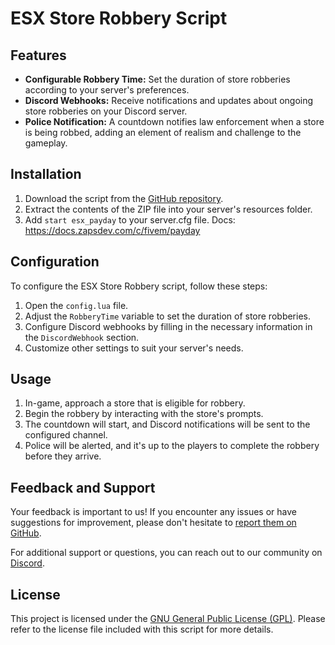 # ESX Store Robbery Script

## Features

- **Configurable Robbery Time:** Set the duration of store robberies according to your server's preferences.
- **Discord Webhooks:** Receive notifications and updates about ongoing store robberies on your Discord server.
- **Police Notification:** A countdown notifies law enforcement when a store is being robbed, adding an element of realism and challenge to the gameplay.

## Installation

1. Download the script from the [GitHub repository](https://github.com/Zaps6000/esx_payday).
2. Extract the contents of the ZIP file into your server's resources folder.
3. Add `start esx_payday` to your server.cfg file.
Docs: https://docs.zapsdev.com/c/fivem/payday
## Configuration

To configure the ESX Store Robbery script, follow these steps:

1. Open the `config.lua` file.
2. Adjust the `RobberyTime` variable to set the duration of store robberies.
3. Configure Discord webhooks by filling in the necessary information in the `DiscordWebhook` section.
4. Customize other settings to suit your server's needs.

## Usage

1. In-game, approach a store that is eligible for robbery.
2. Begin the robbery by interacting with the store's prompts.
3. The countdown will start, and Discord notifications will be sent to the configured channel.
4. Police will be alerted, and it's up to the players to complete the robbery before they arrive.

## Feedback and Support

Your feedback is important to us! If you encounter any issues or have suggestions for improvement, please don't hesitate to [report them on GitHub](https://github.com/Zaps6000/esx_payday/issues).

For additional support or questions, you can reach out to our community on [Discord](https://discord.gg/cfxdev).


## License

This project is licensed under the [GNU General Public License (GPL)](https://www.gnu.org/licenses/gpl-3.0.en.html). Please refer to the license file included with this script for more details.

